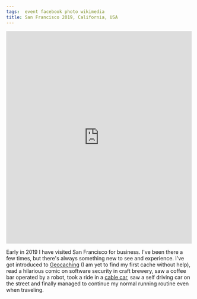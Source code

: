 ```yaml
---
tags:  event facebook photo wikimedia
title: San Francisco 2019, California, USA
---
```

<iframe src="https://www.facebook.com/plugins/post.php?href=https%3A%2F%2Fwww.facebook.com%2Fmedia%2Fset%2F%3Fset%3Da.10157037096817290%26type%3D1%26l%3D53123c8f64&width=500&show_text=true&height=572&appId" width="500" height="572" style="border:none;overflow:hidden" scrolling="no" frameborder="0" allowTransparency="true" allow="encrypted-media"></iframe>

Early in 2019 I have visited San Francisco for business. I've been there a few times, but there's always something new to see and experience. I've got introduced to [Geocaching](https://en.wikipedia.org/wiki/Geocaching) (I am yet to find my first cache without help), read a hilarious comic on software security in craft brewery, saw a coffee bar operated by a robot, took a ride in a [cable car](https://en.wikipedia.org/wiki/San_Francisco_cable_car_system), saw a self driving car on the street and finally managed to continue my normal running routine even when traveling.
